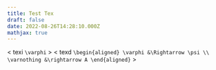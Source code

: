 ```yaml
---
title: Test Tex
draft: false
date: 2022-08-26T14:28:10.000Z
mathjax: true
---
```


\< texi `\varphi` >
\< texd `\begin{aligned}
\varphi &\Rightarrow \psi \\
\varnothing &\rightarrow A
\end{aligned}` >
